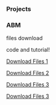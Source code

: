 ### Projects

### ABM

files download

code and tutorial!

[Download Files 1](https://lena-kilian.github.io/abm/GEOG5995M_CW1)


[Download Files 2](https://github.com/lena-kilian/lena-kilian.github.io/abm/GEOG5995M_CW1/)

[Download Files 3](https://github.com/lena-kilian/lena-kilian.github.io/abm/GEOG5995M_CW1)

[Download Files 3](https://github.com/lena-kilian/lena-kilian.github.io/abm/GEOG5995M_CW1/docs)
